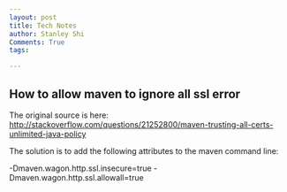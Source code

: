 ```yaml
---
layout: post
title: Tech Notes
author: Stanley Shi
Comments: True
tags: 

---
```


## How to allow maven to ignore all ssl error
The original source is here: http://stackoverflow.com/questions/21252800/maven-trusting-all-certs-unlimited-java-policy

The solution is to add the following attributes to the maven command line: 

  -Dmaven.wagon.http.ssl.insecure=true -Dmaven.wagon.http.ssl.allowall=true
  
